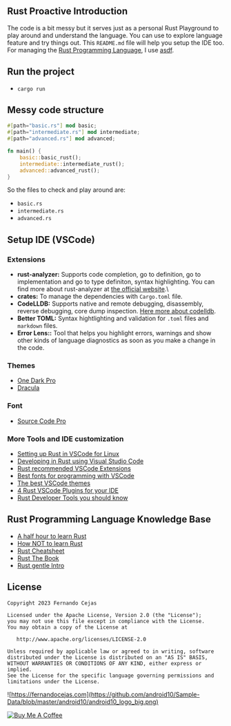 ## Rust Proactive Introduction

The code is a bit messy but it serves just as a personal Rust Playground to play around and understand the language. You can use to explore language feature and try things out. This `README.md` file will help you setup the IDE too. For managing the [Rust Programming Language](https://www.rust-lang.org/), I use [asdf](https://asdf-vm.com/).

## Run the project

 - `cargo run`

## Messy code structure

```rust
#[path="basic.rs"] mod basic;
#[path="intermediate.rs"] mod intermediate;
#[path="advanced.rs"] mod advanced;

fn main() {
    basic::basic_rust();
    intermediate::intermediate_rust();
    advanced::advanced_rust();
}
```

So the files to check and play around are:

 - `basic.rs`
 - `intermediate.rs`
 - `advanced.rs`

## Setup IDE (VSCode)

### Extensions

 - **rust-analyzer:** Supports code completion, go to definition, go to implementation and go to type definiton, syntax highlighting. You can find more about rust-analyzer at [the official website](https://rust-analyzer.github.io/manual.html).\
 - **crates:** To manage the dependencies with `Cargo.toml` file.
 - **CodeLLDB:** Supports native and remote debugging, disassembly, reverse debugging, core dump inspection. [Here more about codelldb](https://github.com/vadimcn/vscode-lldb).
 - **Better TOML:** Syntax hightlighting and validation for `.toml` files and `markdown` files.
 - **Error Lens::** Tool that helps you highlight errors, warnings and show other kinds of language diagnostics as soon as you make a change in the code.

### Themes

 - [One Dark Pro](https://marketplace.visualstudio.com/items?itemName=zhuangtongfa.Material-theme)
 - [Dracula](https://draculatheme.com/visual-studio-code)

### Font

 - [Source Code Pro](https://adobe-fonts.github.io/source-code-pro/)

### More Tools and IDE customization

 - [Setting up Rust in VSCode for Linux](https://nayabsd.com/setting-up-rust-in-vs-code-for-linux)
 - [Developing in Rust using Visual Studio Code](https://dev.to/thiagomg/developing-in-rust-using-visual-studio-code-4kkl)
 - [Rust recommended VSCode Extensions](https://www.becomebetterprogrammer.com/rust-recommended-vscode-extensions/)
 - [Best fonts for programming with VSCode](https://toastofcode.com/best-fonts-for-programming-with-vscode/)
 - [The best VSCode themes](https://medium.com/quick-code/the-best-vs-code-themes-2022-9e9b648c4596)
 - [4 Rust VSCode Plugins for your IDE](https://21-lessons.com/4-rust-vscode-plugins-you-need-to-build-your-rust-ide-in-2022/)
 - [Rust Developer Tools you should know](https://refaktory.net/blog/posts/2021-09-21-rust-developer-tools-you-should-know/)

## Rust Programming Language Knowledge Base

 - [A half hour to learn Rust](https://fasterthanli.me/articles/a-half-hour-to-learn-rust)
 - [How NOT to learn Rust](https://dystroy.org/blog/how-not-to-learn-rust/)
 - [Rust Cheatsheet](https://cheats.rs/)
 - [Rust The Book](https://doc.rust-lang.org/stable/book/)
 - [Rust gentle Intro](https://stevedonovan.github.io/rust-gentle-intro/)

## License

    Copyright 2023 Fernando Cejas

    Licensed under the Apache License, Version 2.0 (the "License");
    you may not use this file except in compliance with the License.
    You may obtain a copy of the License at

       http://www.apache.org/licenses/LICENSE-2.0

    Unless required by applicable law or agreed to in writing, software
    distributed under the License is distributed on an "AS IS" BASIS,
    WITHOUT WARRANTIES OR CONDITIONS OF ANY KIND, either express or implied.
    See the License for the specific language governing permissions and
    limitations under the License.


![https://fernandocejas.com](https://github.com/android10/Sample-Data/blob/master/android10/android10_logo_big.png)

<a href="https://www.buymeacoffee.com/android10" target="_blank"><img src="https://www.buymeacoffee.com/assets/img/custom_images/orange_img.png" alt="Buy Me A Coffee" style="height: auto !important;width: auto !important;" ></a>
